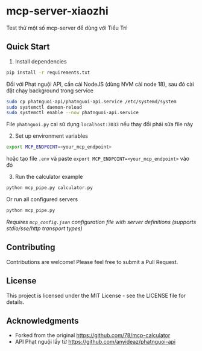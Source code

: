 # mcp-server-xiaozhi

Test thử một số mcp-server để dùng với Tiểu Trí

## Quick Start

1. Install dependencies 
```bash
pip install -r requirements.txt
```
Đối với Phạt nguội API, cần cài NodeJS (dùng NVM cài node 18), sau đó cài đặt chạy background trong service
```bash
sudo cp phatnguoi-api/phatnguoi-api.service /etc/systemd/system
sudo systemctl daemon-reload
sudo systemctl enable --now phatnguoi-api.service
```
File `phatnguoi.py` cai sử dụng `localhost:3033` nếu thay đổi phải sửa file này

2. Set up environment variables
```bash
export MCP_ENDPOINT=<your_mcp_endpoint>
```
hoặc tạo file `.env` và paste `export MCP_ENDPOINT=<your_mcp_endpoint>` vào đó

3. Run the calculator example
```bash
python mcp_pipe.py calculator.py
```

Or run all configured servers
```bash
python mcp_pipe.py
```

*Requires `mcp_config.json` configuration file with server definitions (supports stdio/sse/http transport types)*

## Contributing 

Contributions are welcome! Please feel free to submit a Pull Request.

## License

This project is licensed under the MIT License - see the LICENSE file for details.

## Acknowledgments

- Forked from the original https://github.com/78/mcp-calculator
- API Phạt nguội lấy từ https://github.com/anyideaz/phatnguoi-api


